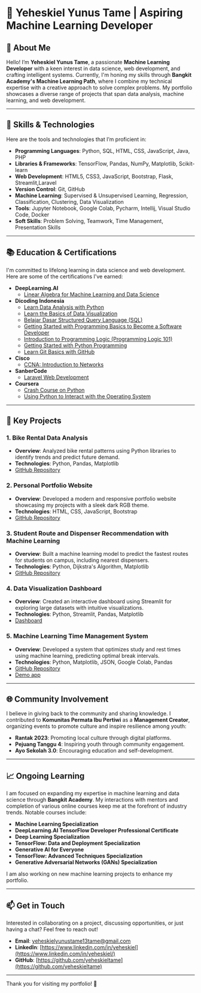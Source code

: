 # 🌟 Yeheskiel Yunus Tame | Aspiring Machine Learning Developer

## 👋 About Me
Hello! I’m **Yeheskiel Yunus Tame**, a passionate **Machine Learning Developer** with a keen interest in data science, web development, and crafting intelligent systems. Currently, I'm honing my skills through **Bangkit Academy's Machine Learning Path**, where I combine my technical expertise with a creative approach to solve complex problems. My portfolio showcases a diverse range of projects that span data analysis, machine learning, and web development.

---

## 🚀 Skills & Technologies

Here are the tools and technologies that I’m proficient in:

- **Programming Languages**: Python, SQL, HTML, CSS, JavaScript, Java, PHP
- **Libraries & Frameworks**: TensorFlow, Pandas, NumPy, Matplotlib, Scikit-learn
- **Web Development**: HTML5, CSS3, JavaScript, Bootstrap, Flask, Streamlit,Laravel
- **Version Control**: Git, GitHub
- **Machine Learning**: Supervised & Unsupervised Learning, Regression, Classification, Clustering, Data Visualization
- **Tools**: Jupyter Notebook, Google Colab, Pycharm, Intellij, Visual Studio Code, Docker
- **Soft Skills**: Problem Solving, Teamwork, Time Management, Presentation Skills

---

## 📚 Education & Certifications

I'm committed to lifelong learning in data science and web development. Here are some of the certifications I've earned:

- **DeepLearning.AI**
  - [Linear Algebra for Machine Learning and Data Science](https://www.coursera.org/account/accomplishments/verify/X1AKSP4V28QN)
- **Dicoding Indonesia**
  - [Learn Data Analysis with Python](https://www.dicoding.com/certificates/1OP84LG61ZQK)
  - [Learn the Basics of Data Visualization](https://www.dicoding.com/certificates/GRX54GKJYP0M)
  - [Belajar Dasar Structured Query Language (SQL)](https://www.dicoding.com/certificates/JMZV1234RXN9)
  - [Getting Started with Programming Basics to Become a Software Developer](https://www.dicoding.com/certificates/81P2N05WNXOY)
  - [Introduction to Programming Logic (Programming Logic 101)](https://www.dicoding.com/certificates/JLX17OVD6X72)
  - [Getting Started with Python Programming](https://www.dicoding.com/certificates/GRX54DW1YP0M)
  - [Learn Git Basics with GitHub](https://www.dicoding.com/certificates/JMZV3KO5JPN9)
- **Cisco**
  - [CCNA: Introduction to Networks](#)
- **SanberCode**
  - [Laravel Web Development](https://sanbercode.com/certificate/in/c352b903-be13-445f-9aa7-3bc77f2ba2f3)
- **Coursera**
  - [Crash Course on Python](https://www.coursera.org/account/accomplishments/verify/S6KHEU5OCWWS)
  - [Using Python to Interact with the Operating System](https://www.coursera.org/account/accomplishments/verify/5D7M81TJ3QZ2)

---

## 🎯 Key Projects

### 1. **Bike Rental Data Analysis**
   - **Overview**: Analyzed bike rental patterns using Python libraries to identify trends and predict future demand.
   - **Technologies**: Python, Pandas, Matplotlib
   - [GitHub Repository](https://github.com/yeheskieltame/Project-Data-Analist.git)

### 2. **Personal Portfolio Website**
   - **Overview**: Developed a modern and responsive portfolio website showcasing my projects with a sleek dark RGB theme.
   - **Technologies**: HTML, CSS, JavaScript, Bootstrap
   - [GitHub Repository](https://github.com/username/portfolio-website)

### 3. **Student Route and Dispenser Recommendation with Machine Learning**
   - **Overview**: Built a machine learning model to predict the fastest routes for students on campus, including nearest dispensers.
   - **Technologies**: Python, Dijkstra's Algorithm, Matplotlib
   - [GitHub Repository](https://github.com/yeheskieltame/rekomendasi_dispenser.git)

### 4. **Data Visualization Dashboard**
   - **Overview**: Created an interactive dashboard using Streamlit for exploring large datasets with intuitive visualizations.
   - **Technologies**: Python, Streamlit, Pandas, Matplotlib
   - [Dashboard](https://zsoeyhh3bvdl7bwvenk5ma.streamlit.app/)

### 5. **Machine Learning Time Management System**
   - **Overview**: Developed a system that optimizes study and rest times using machine learning, predicting optimal break intervals.
   - **Technologies**: Python, Matplotlib, JSON, Google Colab, Pandas
   - [GitHub Repository](https://github.com/yeheskieltame/Time-Management-System.git)
   - [Demo app](https://time-management-system.streamlit.app)

---

## 🌐 Community Involvement

I believe in giving back to the community and sharing knowledge. I contributed to **Komunitas Permata Ibu Pertiwi** as a **Management Creator**, organizing events to promote culture and inspire resilience among youth:

- **Rantak 2023**: Promoting local culture through digital platforms.
- **Pejuang Tanggu 4**: Inspiring youth through community engagement.
- **Ayo Sekolah 3.0**: Encouraging education and self-development.

---

## 📈 Ongoing Learning

I am focused on expanding my expertise in machine learning and data science through **Bangkit Academy**. My interactions with mentors and completion of various online courses keep me at the forefront of industry trends. Notable courses include:

- **Machine Learning Specialization**
- **DeepLearning.AI TensorFlow Developer Professional Certificate**
- **Deep Learning Specialization**
- **TensorFlow: Data and Deployment Specialization**
- **Generative AI for Everyone**
- **TensorFlow: Advanced Techniques Specialization**
- **Generative Adversarial Networks (GANs) Specialization**

I am also working on new machine learning projects to enhance my portfolio.

---

## 📫 Get in Touch

Interested in collaborating on a project, discussing opportunities, or just having a chat? Feel free to reach out!

- **Email**: [yeheskielyunustame13tame@gmail.com](mailto:yeheskielyunustame13tame@gmail.com)
- **LinkedIn**: [https://www.linkedin.com/in/yeheskiel](https://www.linkedin.com/in/yeheskiel/)
- **GitHub**: [https://github.com/yeheskieltame](https://github.com/yeheskieltame)

---

Thank you for visiting my portfolio! 🚀
